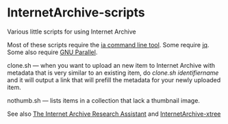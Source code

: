 # InternetArchive-scripts
Various little scripts for using Internet Archive

Most of these scripts require the [ia command line tool](https://archive.org/developers/quick-start-cli.html). Some require [jq](https://jqlang.github.io/jq/). Some also require [GNU Parallel](https://opensource.com/article/18/5/gnu-parallel).

clone.sh — when you want to upload an new item to Internet Archive with metadata that is very similar to an existing item, do _clone.sh identifiername_ and it will output a link that will prefill the metadata for your newly uploaded item.

nothumb.sh — lists items in a collection that lack a thumbnail image.

See also [The Internet Archive Research Assistant](https://github.com/savetz/tiara) and [InternetArchive-xtree](https://github.com/savetz/InternetArchive-xtree)
